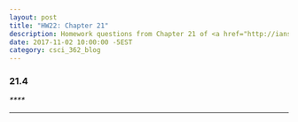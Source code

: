 ```yaml
---
layout: post
title: "HW22: Chapter 21"
description: Homework questions from Chapter 21 of <a href="http://iansommerville.com/software-engineering-book/" target="_blank"><em>Software Engineering 10th Edition</em></a> by Ian Sommerville.
date: 2017-11-02 10:00:00 -5EST
category: csci_362_blog
---
```


### 21.4
_****_

---
